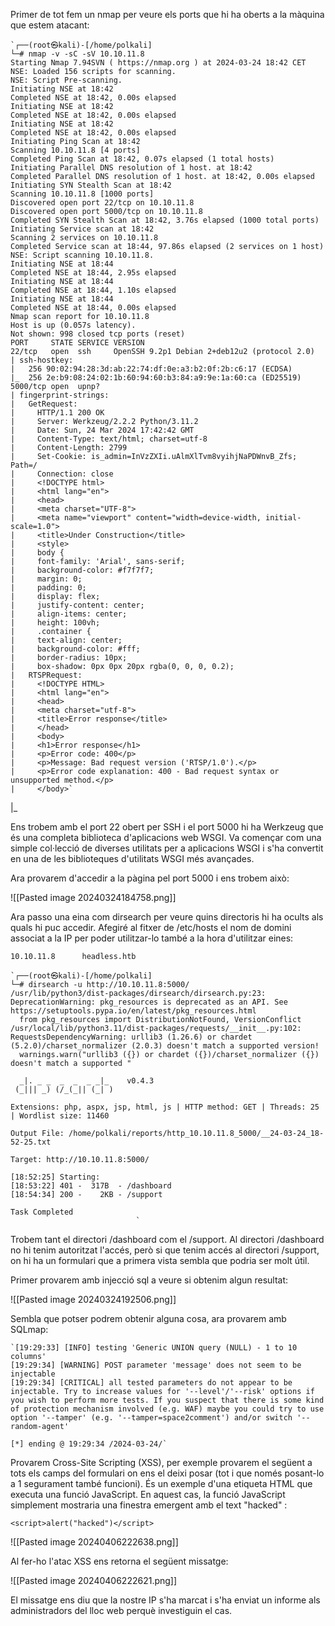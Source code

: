 Primer de tot fem un nmap per veure els ports que hi ha oberts a la màquina que estem atacant:

```
`┌──(root㉿kali)-[/home/polkali]
└─# nmap -v -sC -sV 10.10.11.8 
Starting Nmap 7.94SVN ( https://nmap.org ) at 2024-03-24 18:42 CET
NSE: Loaded 156 scripts for scanning.
NSE: Script Pre-scanning.
Initiating NSE at 18:42
Completed NSE at 18:42, 0.00s elapsed
Initiating NSE at 18:42
Completed NSE at 18:42, 0.00s elapsed
Initiating NSE at 18:42
Completed NSE at 18:42, 0.00s elapsed
Initiating Ping Scan at 18:42
Scanning 10.10.11.8 [4 ports]
Completed Ping Scan at 18:42, 0.07s elapsed (1 total hosts)
Initiating Parallel DNS resolution of 1 host. at 18:42
Completed Parallel DNS resolution of 1 host. at 18:42, 0.00s elapsed
Initiating SYN Stealth Scan at 18:42
Scanning 10.10.11.8 [1000 ports]
Discovered open port 22/tcp on 10.10.11.8
Discovered open port 5000/tcp on 10.10.11.8
Completed SYN Stealth Scan at 18:42, 3.76s elapsed (1000 total ports)
Initiating Service scan at 18:42
Scanning 2 services on 10.10.11.8
Completed Service scan at 18:44, 97.86s elapsed (2 services on 1 host)
NSE: Script scanning 10.10.11.8.
Initiating NSE at 18:44
Completed NSE at 18:44, 2.95s elapsed
Initiating NSE at 18:44
Completed NSE at 18:44, 1.10s elapsed
Initiating NSE at 18:44
Completed NSE at 18:44, 0.00s elapsed
Nmap scan report for 10.10.11.8
Host is up (0.057s latency).
Not shown: 998 closed tcp ports (reset)
PORT     STATE SERVICE VERSION
22/tcp   open  ssh     OpenSSH 9.2p1 Debian 2+deb12u2 (protocol 2.0)
| ssh-hostkey: 
|   256 90:02:94:28:3d:ab:22:74:df:0e:a3:b2:0f:2b:c6:17 (ECDSA)
|_  256 2e:b9:08:24:02:1b:60:94:60:b3:84:a9:9e:1a:60:ca (ED25519)
5000/tcp open  upnp?
| fingerprint-strings: 
|   GetRequest: 
|     HTTP/1.1 200 OK
|     Server: Werkzeug/2.2.2 Python/3.11.2
|     Date: Sun, 24 Mar 2024 17:42:42 GMT
|     Content-Type: text/html; charset=utf-8
|     Content-Length: 2799
|     Set-Cookie: is_admin=InVzZXIi.uAlmXlTvm8vyihjNaPDWnvB_Zfs; Path=/
|     Connection: close
|     <!DOCTYPE html>
|     <html lang="en">
|     <head>
|     <meta charset="UTF-8">
|     <meta name="viewport" content="width=device-width, initial-scale=1.0">
|     <title>Under Construction</title>
|     <style>
|     body {
|     font-family: 'Arial', sans-serif;
|     background-color: #f7f7f7;
|     margin: 0;
|     padding: 0;
|     display: flex;
|     justify-content: center;
|     align-items: center;
|     height: 100vh;
|     .container {
|     text-align: center;
|     background-color: #fff;
|     border-radius: 10px;
|     box-shadow: 0px 0px 20px rgba(0, 0, 0, 0.2);
|   RTSPRequest: 
|     <!DOCTYPE HTML>
|     <html lang="en">
|     <head>
|     <meta charset="utf-8">
|     <title>Error response</title>
|     </head>
|     <body>
|     <h1>Error response</h1>
|     <p>Error code: 400</p>
|     <p>Message: Bad request version ('RTSP/1.0').</p>
|     <p>Error code explanation: 400 - Bad request syntax or unsupported method.</p>
|     </body>`
```
|_    </html>

Ens trobem amb el port 22 obert per SSH i el port 5000 hi ha Werkzeug que és una completa biblioteca d'aplicacions web WSGI. Va començar com una simple col·lecció de diverses utilitats per a aplicacions WSGI i s'ha convertit en una de les biblioteques d'utilitats WSGI més avançades.

Ara provarem d'accedir a la pàgina pel port 5000 i ens trobem això:

![[Pasted image 20240324184758.png]]

Ara passo una eina com dirsearch per veure quins directoris hi ha ocults als quals hi puc accedir. Afegiré al fitxer de /etc/hosts el nom de domini associat a la IP per poder utilitzar-lo també a la hora d'utilitzar eines:

``10.10.11.8      headless.htb``

```
`┌──(root㉿kali)-[/home/polkali]
└─# dirsearch -u http://10.10.11.8:5000/
/usr/lib/python3/dist-packages/dirsearch/dirsearch.py:23: DeprecationWarning: pkg_resources is deprecated as an API. See https://setuptools.pypa.io/en/latest/pkg_resources.html
  from pkg_resources import DistributionNotFound, VersionConflict
/usr/local/lib/python3.11/dist-packages/requests/__init__.py:102: RequestsDependencyWarning: urllib3 (1.26.6) or chardet (5.2.0)/charset_normalizer (2.0.3) doesn't match a supported version!
  warnings.warn("urllib3 ({}) or chardet ({})/charset_normalizer ({}) doesn't match a supported "

  _|. _ _  _  _  _ _|_    v0.4.3                                                                             
 (_||| _) (/_(_|| (_| )                                                                                      
                                                                                                             
Extensions: php, aspx, jsp, html, js | HTTP method: GET | Threads: 25 | Wordlist size: 11460

Output File: /home/polkali/reports/http_10.10.11.8_5000/__24-03-24_18-52-25.txt

Target: http://10.10.11.8:5000/

[18:52:25] Starting:                                                                                         
[18:53:22] 401 -  317B  - /dashboard                                        
[18:54:34] 200 -    2KB - /support                                          
                                                                             
Task Completed                                                                                               
                            `
``` 


Trobem tant el directori /dashboard com el /support. Al directori /dashboard no hi tenim autoritzat l'accés, però si que tenim accés al directori /support, on hi ha un formulari que a primera vista sembla que podria ser molt útil.

Primer provarem amb injecció sql a veure si obtenim algun resultat:

![[Pasted image 20240324192506.png]]

Sembla que potser podrem obtenir alguna cosa, ara provarem amb SQLmap:

```
`[19:29:33] [INFO] testing 'Generic UNION query (NULL) - 1 to 10 columns'
[19:29:34] [WARNING] POST parameter 'message' does not seem to be injectable
[19:29:34] [CRITICAL] all tested parameters do not appear to be injectable. Try to increase values for '--level'/'--risk' options if you wish to perform more tests. If you suspect that there is some kind of protection mechanism involved (e.g. WAF) maybe you could try to use option '--tamper' (e.g. '--tamper=space2comment') and/or switch '--random-agent'

[*] ending @ 19:29:34 /2024-03-24/`
```

Provarem Cross-Site Scripting (XSS), per exemple provarem el següent a tots els camps del formulari on ens el deixi posar (tot i que només posant-lo a 1 segurament també funcioni). És un exemple d'una etiqueta HTML que executa una funció JavaScript. En aquest cas, la funció JavaScript simplement mostraria una finestra emergent amb el text "hacked" :

``<script>alert("hacked")</script>``

![[Pasted image 20240406222638.png]]

Al fer-ho l'atac XSS ens retorna el següent missatge:

![[Pasted image 20240406222621.png]]

El missatge ens diu que la nostre IP s'ha marcat i s'ha enviat un informe als administradors del lloc web perquè investiguin el cas.




